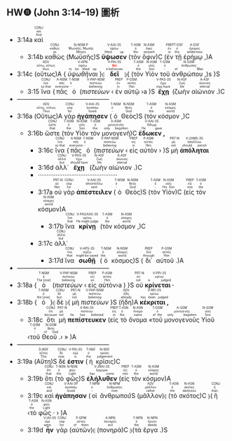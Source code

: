 ## HW❽ (John 3:14–19) 圖析



- <rt>3:14a</rt> <RUBY><ruby><ruby>καὶ<rt>And</rt></ruby><rt>καί</rt></ruby><rt>CONJ</rt></RUBY> 
	- <rt>3:14b</rt> <RUBY><ruby><ruby>καθὼς<rt>as</rt></ruby><rt>καθώς</rt></ruby><rt>CONJ</rt></RUBY> (<RUBY><ruby><ruby>Μωϋσῆς<rt>Moses</rt></ruby><rt>Μωϋσῆς, Μωσῆς</rt></ruby><rt>N-NSM-P</rt></RUBY>)S <RUBY><ruby><ruby><strong>ὕψωσεν</strong><rt>lifted up</rt></ruby><rt>ὑψόω</rt></ruby><rt>V-AAI-3S</rt></RUBY> (<RUBY><ruby><ruby>τὸν<rt>the</rt></ruby><rt>ὁ</rt></ruby><rt>T-ASM</rt></RUBY> <RUBY><ruby><ruby>ὄφιν<rt>serpent</rt></ruby><rt>ὄφις</rt></ruby><rt>N-ASM</rt></RUBY>)C (<RUBY><ruby><ruby>ἐν<rt>in</rt></ruby><rt>ἐν</rt></ruby><rt>PREP</rt></RUBY> <RUBY><ruby><ruby>τῇ<rt>the</rt></ruby><rt>ὁ</rt></ruby><rt>T-DSF</rt></RUBY> <RUBY><ruby><ruby>ἐρήμῳ ,<rt>wilderness</rt></ruby><rt>ἔρημος</rt></ruby><rt>A-DSF</rt></RUBY>)A
- <rt>3:14c</rt> (<RUBY><ruby><ruby>οὕτως<rt>thus</rt></ruby><rt>οὕτω, οὕτως</rt></ruby><rt>ADV</rt></RUBY>)A { <RUBY><ruby><ruby><em>ὑψωθῆναι</em><rt>to be lifted up</rt></ruby><rt>ὑψόω</rt></ruby><rt>V-APN</rt></RUBY> }⦇ <RUBY><ruby><ruby><strong>δεῖ</strong><rt>it behooves</rt></ruby><rt><strong><font color='red'>δεῖ</font></strong></rt></ruby><rt>V-PAI-3S</rt></RUBY> ⦈{ (<RUBY><ruby><ruby>τὸν<rt>the</rt></ruby><rt>ὁ</rt></ruby><rt>T-ASM</rt></RUBY> <RUBY><ruby><ruby>Υἱὸν<rt>Son</rt></ruby><rt>υἱός</rt></ruby><rt>N-ASM</rt></RUBY> <RUBY><ruby><ruby>τοῦ<rt>-</rt></ruby><rt>ὁ</rt></ruby><rt>T-GSM</rt></RUBY> <RUBY><ruby><ruby>ἀνθρώπου ,<rt>of Man</rt></ruby><rt>ἄνθρωπος</rt></ruby><rt>N-GSM</rt></RUBY>)s }S
	- <rt>3:15</rt> <RUBY><ruby><ruby>ἵνα<rt>so that</rt></ruby><rt>ἵνα</rt></ruby><rt>CONJ</rt></RUBY> {<RUBY><ruby><ruby>πᾶς<rt>everyone</rt></ruby><rt>πᾶς</rt></ruby><rt>A-NSM</rt></RUBY> <RUBY><ruby><ruby>ὁ<rt>-</rt></ruby><rt>ὁ</rt></ruby><rt>T-NSM</rt></RUBY> (<RUBY><ruby><ruby><em>πιστεύων</em><rt>believing</rt></ruby><rt>πιστεύω</rt></ruby><rt>V-PAP-NSM</rt></RUBY> ‹ <RUBY><ruby><ruby>ἐν<rt>in</rt></ruby><rt>ἐν</rt></ruby><rt>PREP</rt></RUBY> <RUBY><ruby><ruby>αὐτῷ<rt>Him</rt></ruby><rt>αὐτός</rt></ruby><rt>P-DSM</rt></RUBY> ›a )S <RUBY><ruby><ruby><strong>ἔχῃ</strong><rt>may have</rt></ruby><rt>ἔχω</rt></ruby><rt>V-PAS-3S</rt></RUBY> (<RUBY><ruby><ruby>ζωὴν<rt>life</rt></ruby><rt>ζωή</rt></ruby><rt>N-ASF</rt></RUBY> <RUBY><ruby><ruby>αἰώνιον .<rt>eternal</rt></ruby><rt>αἰώνιος</rt></ruby><rt>A-ASF</rt></RUBY>)C
- ———————————————
- <rt>3:16a</rt> (<RUBY><ruby><ruby>Οὕτως<rt>Thus</rt></ruby><rt>οὕτω, οὕτως</rt></ruby><rt>ADV</rt></RUBY>)A <RUBY><ruby><ruby>γὰρ<rt>for</rt></ruby><rt>γάρ</rt></ruby><rt>CONJ</rt></RUBY> <RUBY><ruby><ruby><strong>ἠγάπησεν</strong><rt>loved</rt></ruby><rt>ἀγαπάω</rt></ruby><rt>V-AAI-3S</rt></RUBY> (<RUBY><ruby><ruby>ὁ<rt>-</rt></ruby><rt>ὁ</rt></ruby><rt>T-NSM</rt></RUBY> <RUBY><ruby><ruby>Θεὸς<rt>God</rt></ruby><rt>θεός</rt></ruby><rt>N-NSM</rt></RUBY>)S (<RUBY><ruby><ruby>τὸν<rt>the</rt></ruby><rt>ὁ</rt></ruby><rt>T-ASM</rt></RUBY> <RUBY><ruby><ruby>κόσμον ,<rt>world</rt></ruby><rt>κόσμος</rt></ruby><rt>N-ASM</rt></RUBY>)C 
	- <rt>3:16b</rt> <RUBY><ruby><ruby>ὥστε<rt>that</rt></ruby><rt>ὥστε</rt></ruby><rt>CONJ</rt></RUBY> (<RUBY><ruby><ruby>τὸν<rt>the</rt></ruby><rt>ὁ</rt></ruby><rt>T-ASM</rt></RUBY> <RUBY><ruby><ruby>Υἱὸν<rt>Son</rt></ruby><rt>υἱός</rt></ruby><rt>N-ASM</rt></RUBY> <RUBY><ruby><ruby>τὸν<rt>the</rt></ruby><rt>ὁ</rt></ruby><rt>T-ASM</rt></RUBY> <RUBY><ruby><ruby>μονογενῆ<rt>only begotten</rt></ruby><rt>μονογενής</rt></ruby><rt>A-ASM</rt></RUBY>)C <RUBY><ruby><ruby><strong>ἔδωκεν ,</strong><rt>He gave</rt></ruby><rt>δίδωμι</rt></ruby><rt>V-AAI-3S</rt></RUBY> 
		- <rt>3:16c</rt> <RUBY><ruby><ruby>ἵνα<rt>so that</rt></ruby><rt>ἵνα</rt></ruby><rt>CONJ</rt></RUBY> {<RUBY><ruby><ruby>πᾶς<rt>everyone</rt></ruby><rt>πᾶς</rt></ruby><rt>A-NSM</rt></RUBY> <RUBY><ruby><ruby>ὁ<rt>-</rt></ruby><rt>ὁ</rt></ruby><rt>T-NSM</rt></RUBY> (<RUBY><ruby><ruby><em>πιστεύων</em><rt>believing</rt></ruby><rt>πιστεύω</rt></ruby><rt>V-PAP-NSM</rt></RUBY> ‹ <RUBY><ruby><ruby>εἰς<rt>in</rt></ruby><rt>εἰς</rt></ruby><rt>PREP</rt></RUBY> <RUBY><ruby><ruby>αὐτὸν<rt>Him</rt></ruby><rt>αὐτός</rt></ruby><rt>P-ASM</rt></RUBY> › )S <RUBY><ruby><ruby>μὴ<rt>not</rt></ruby><rt>μή</rt></ruby><rt>PRT-N</rt></RUBY> <RUBY><ruby><ruby><strong>ἀπόληται</strong><rt>should perish</rt></ruby><rt>ἀπολλύω</rt></ruby><rt>V-2AMS-3S</rt></RUBY> 
		- <rt>3:16d</rt> <RUBY><ruby><ruby>ἀλλ᾽<rt>but</rt></ruby><rt>ἀλλά</rt></ruby><rt>CONJ</rt></RUBY> <RUBY><ruby><ruby><strong>ἔχῃ</strong><rt>should have</rt></ruby><rt>ἔχω</rt></ruby><rt>V-PAS-3S</rt></RUBY> (<RUBY><ruby><ruby>ζωὴν<rt>life</rt></ruby><rt>ζωή</rt></ruby><rt>N-ASF</rt></RUBY> <RUBY><ruby><ruby>αἰώνιον .<rt>eternal</rt></ruby><rt>αἰώνιος</rt></ruby><rt>A-ASF</rt></RUBY>)C
		- ·············································
		- <rt>3:17a</rt> <RUBY><ruby><ruby>οὐ<rt>Not</rt></ruby><rt>οὐ</rt></ruby><rt>PRT-N</rt></RUBY> <RUBY><ruby><ruby>γὰρ<rt>for</rt></ruby><rt>γάρ</rt></ruby><rt>CONJ</rt></RUBY> <RUBY><ruby><ruby><strong>ἀπέστειλεν</strong><rt>sent</rt></ruby><rt>ἀποστέλλω</rt></ruby><rt>V-AAI-3S</rt></RUBY> (<RUBY><ruby><ruby>ὁ<rt>-</rt></ruby><rt>ὁ</rt></ruby><rt>T-NSM</rt></RUBY> <RUBY><ruby><ruby>Θεὸς<rt>God</rt></ruby><rt>θεός</rt></ruby><rt>N-NSM</rt></RUBY>)S (<RUBY><ruby><ruby>τὸν<rt>-</rt></ruby><rt>ὁ</rt></ruby><rt>T-ASM</rt></RUBY> <RUBY><ruby><ruby>Υἱὸν<rt>His Son</rt></ruby><rt>υἱός</rt></ruby><rt>N-ASM</rt></RUBY>)C (<RUBY><ruby><ruby>εἰς<rt>into</rt></ruby><rt>εἰς</rt></ruby><rt>PREP</rt></RUBY> <RUBY><ruby><ruby>τὸν<rt>the</rt></ruby><rt>ὁ</rt></ruby><rt>T-ASM</rt></RUBY> <RUBY><ruby><ruby>κόσμον<rt>world</rt></ruby><rt>κόσμος</rt></ruby><rt>N-ASM</rt></RUBY>)A
			- <rt>3:17b</rt> <RUBY><ruby><ruby>ἵνα<rt>that</rt></ruby><rt>ἵνα</rt></ruby><rt>CONJ</rt></RUBY> <RUBY><ruby><ruby><strong>κρίνῃ</strong><rt>He might judge</rt></ruby><rt>κρίνω</rt></ruby><rt>V-PAS⁞AAS-3S</rt></RUBY> (<RUBY><ruby><ruby>τὸν<rt>the</rt></ruby><rt>ὁ</rt></ruby><rt>T-ASM</rt></RUBY> <RUBY><ruby><ruby>κόσμον ,<rt>world</rt></ruby><rt>κόσμος</rt></ruby><rt>N-ASM</rt></RUBY>)C
		- <rt>3:17c</rt> <RUBY><ruby><ruby>ἀλλ᾽<rt>but</rt></ruby><rt>ἀλλά</rt></ruby><rt>CONJ</rt></RUBY> 
			- <rt>3:17d</rt> <RUBY><ruby><ruby>ἵνα<rt>that</rt></ruby><rt>ἵνα</rt></ruby><rt>CONJ</rt></RUBY> <RUBY><ruby><ruby><strong>σωθῇ</strong><rt>might be saved</rt></ruby><rt>σῴζω</rt></ruby><rt>V-APS-3S</rt></RUBY> (<RUBY><ruby><ruby>ὁ<rt>the</rt></ruby><rt>ὁ</rt></ruby><rt>T-NSM</rt></RUBY> <RUBY><ruby><ruby>κόσμος<rt>world</rt></ruby><rt>κόσμος</rt></ruby><rt>N-NSM</rt></RUBY>)S (<RUBY><ruby><ruby>δι᾽<rt>through</rt></ruby><rt>διά</rt></ruby><rt>PREP</rt></RUBY> <RUBY><ruby><ruby>αὐτοῦ .<rt>Him</rt></ruby><rt>αὐτός</rt></ruby><rt>P-GSM</rt></RUBY>)A
- ———————————————
- <rt>3:18a</rt> {<RUBY><ruby><ruby>ὁ<rt>The [one]</rt></ruby><rt>ὁ</rt></ruby><rt>T-NSM</rt></RUBY> (<RUBY><ruby><ruby><em>πιστεύων</em><rt>believing</rt></ruby><rt>πιστεύω</rt></ruby><rt>V-PAP-NSM</rt></RUBY> ‹ <RUBY><ruby><ruby>εἰς<rt>on</rt></ruby><rt>εἰς</rt></ruby><rt>PREP</rt></RUBY> <RUBY><ruby><ruby>αὐτὸν<rt>Him</rt></ruby><rt>αὐτός</rt></ruby><rt>P-ASM</rt></RUBY>›a ) }S <RUBY><ruby><ruby>οὐ<rt>not</rt></ruby><rt>οὐ</rt></ruby><rt>PRT-N</rt></RUBY> <RUBY><ruby><ruby><strong>κρίνεται ·</strong><rt>is judged</rt></ruby><rt>κρίνω</rt></ruby><rt>V-PPI-3S</rt></RUBY> 
- <rt>3:18b</rt> {<RUBY><ruby><ruby>ὁ<rt>the [one]</rt></ruby><rt>ὁ</rt></ruby><rt>T-NSM</rt></RUBY>}⦇ <RUBY><ruby><ruby>δὲ<rt>but</rt></ruby><rt>δέ</rt></ruby><rt>CONJ</rt></RUBY> ⦈{ <RUBY><ruby><ruby>μὴ<rt>not</rt></ruby><rt>μή</rt></ruby><rt>PRT-N</rt></RUBY> <RUBY><ruby><ruby><em>πιστεύων</em><rt>believing</rt></ruby><rt>πιστεύω</rt></ruby><rt>V-PAP-NSM</rt></RUBY> }S (<RUBY><ruby><ruby>ἤδη<rt>already</rt></ruby><rt>ἤδη</rt></ruby><rt>ADV</rt></RUBY>)A <RUBY><ruby><ruby><strong>κέκριται ,</strong><rt>has been judged</rt></ruby><rt>κρίνω</rt></ruby><rt>V-RPI-3S</rt></RUBY> 
	- <rt>3:18c</rt> <RUBY><ruby><ruby>ὅτι<rt>because</rt></ruby><rt>ὅτι</rt></ruby><rt>CONJ</rt></RUBY> <RUBY><ruby><ruby>μὴ<rt>not</rt></ruby><rt>μή</rt></ruby><rt>PRT-N</rt></RUBY> <RUBY><ruby><ruby><strong>πεπίστευκεν</strong><rt>he has believed</rt></ruby><rt>πιστεύω</rt></ruby><rt>V-RAI-3S</rt></RUBY> (<RUBY><ruby><ruby>εἰς<rt>in</rt></ruby><rt>εἰς</rt></ruby><rt>PREP</rt></RUBY> <RUBY><ruby><ruby>τὸ<rt>the</rt></ruby><rt>ὁ</rt></ruby><rt>T-ASN</rt></RUBY> <RUBY><ruby><ruby>ὄνομα<rt>name</rt></ruby><rt>ὄνομα</rt></ruby><rt>N-ASN</rt></RUBY> «<RUBY><ruby><ruby>τοῦ<rt>of the</rt></ruby><rt>ὁ</rt></ruby><rt>T-GSM</rt></RUBY> <RUBY><ruby><ruby>μονογενοῦς<rt>only begotten</rt></ruby><rt>μονογενής</rt></ruby><rt>A-GSM</rt></RUBY> <RUBY><ruby><ruby>Υἱοῦ<rt>Son</rt></ruby><rt>υἱός</rt></ruby><rt>N-GSM</rt></RUBY> ‹<RUBY><ruby><ruby>τοῦ<rt>-</rt></ruby><rt>ὁ</rt></ruby><rt>T-GSM</rt></RUBY> <RUBY><ruby><ruby>Θεοῦ .<rt>of God</rt></ruby><rt>θεός</rt></ruby><rt>N-GSM</rt></RUBY>› » )A
- ———————————————
- <rt>3:19a</rt> (<RUBY><ruby><ruby>Αὕτη<rt>This</rt></ruby><rt>οὗτος</rt></ruby><rt>D-NSF</rt></RUBY>)S <RUBY><ruby><ruby>δέ<rt>now</rt></ruby><rt>δέ</rt></ruby><rt>CONJ</rt></RUBY> <RUBY><ruby><ruby><strong>ἐστιν</strong><rt>is</rt></ruby><rt>εἰμί</rt></ruby><rt>V-PAI-3S</rt></RUBY> (<RUBY><ruby><ruby>ἡ<rt>the</rt></ruby><rt>ὁ</rt></ruby><rt>T-NSF</rt></RUBY> <RUBY><ruby><ruby>κρίσις<rt>judgement</rt></ruby><rt>κρίσις</rt></ruby><rt>N-NSF</rt></RUBY>)C
	- <rt>3:19b</rt> <RUBY><ruby><ruby>ὅτι<rt>that</rt></ruby><rt>ὅτι</rt></ruby><rt>CONJ</rt></RUBY> (<RUBY><ruby><ruby>τὸ<rt>the</rt></ruby><rt>ὁ</rt></ruby><rt>T-NSN</rt></RUBY> <RUBY><ruby><ruby>φῶς<rt>Light</rt></ruby><rt>φῶς</rt></ruby><rt>N-NSN</rt></RUBY>)S <RUBY><ruby><ruby><strong>ἐλήλυθεν</strong><rt>has come</rt></ruby><rt>ἔρχομαι</rt></ruby><rt>V-2RAI-3S</rt></RUBY> (<RUBY><ruby><ruby>εἰς<rt>into</rt></ruby><rt>εἰς</rt></ruby><rt>PREP</rt></RUBY> <RUBY><ruby><ruby>τὸν<rt>the</rt></ruby><rt>ὁ</rt></ruby><rt>T-ASM</rt></RUBY> <RUBY><ruby><ruby>κόσμον<rt>world</rt></ruby><rt>κόσμος</rt></ruby><rt>N-ASM</rt></RUBY>)A
	- <rt>3:19c</rt> <RUBY><ruby><ruby>καὶ<rt>and</rt></ruby><rt>καί</rt></ruby><rt>CONJ</rt></RUBY> <RUBY><ruby><ruby><strong>ἠγάπησαν</strong><rt>loved</rt></ruby><rt>ἀγαπάω</rt></ruby><rt>V-AAI-3P</rt></RUBY> (<RUBY><ruby><ruby>οἱ<rt>-</rt></ruby><rt>ὁ</rt></ruby><rt>T-NPM</rt></RUBY> <RUBY><ruby><ruby>ἄνθρωποι<rt>men</rt></ruby><rt>ἄνθρωπος</rt></ruby><rt>N-NPM</rt></RUBY>)S (<RUBY><ruby><ruby>μᾶλλον<rt>rather</rt></ruby><rt>μᾶλλον</rt></ruby><rt>ADV</rt></RUBY>)⦇ (<RUBY><ruby><ruby>τὸ<rt>the</rt></ruby><rt>ὁ</rt></ruby><rt>T-ASN</rt></RUBY> <RUBY><ruby><ruby>σκότος<rt>darkness</rt></ruby><rt>σκότος</rt></ruby><rt>N-ASN</rt></RUBY>)C ⦈(<RUBY><ruby><ruby>ἢ<rt>than</rt></ruby><rt>ἤ</rt></ruby><rt>CONJ</rt></RUBY> ‹<RUBY><ruby><ruby>τὸ<rt>the</rt></ruby><rt>ὁ</rt></ruby><rt>T-ASN</rt></RUBY> <RUBY><ruby><ruby>φῶς ·<rt>Light</rt></ruby><rt>φῶς</rt></ruby><rt>N-ASN</rt></RUBY> › )A
	- <rt>3:19d</rt> <RUBY><ruby><ruby><strong>ἦν</strong><rt>were</rt></ruby><rt>εἰμί</rt></ruby><rt>V-IAI-3S</rt></RUBY> <RUBY><ruby><ruby>γὰρ<rt>for</rt></ruby><rt>γάρ</rt></ruby><rt>CONJ</rt></RUBY> (<RUBY><ruby><ruby>αὐτῶν<rt>of them</rt></ruby><rt>αὐτός</rt></ruby><rt>P-GPM</rt></RUBY>)⦇ (<RUBY><ruby><ruby>πονηρὰ<rt>evil</rt></ruby><rt>πονηρός</rt></ruby><rt>A-NPN</rt></RUBY>)C ⦈(<RUBY><ruby><ruby>τὰ<rt>the</rt></ruby><rt>ὁ</rt></ruby><rt>T-NPN</rt></RUBY> <RUBY><ruby><ruby>ἔργα .<rt>deeds</rt></ruby><rt>ἔργον</rt></ruby><rt>N-NPN</rt></RUBY>)S
